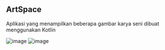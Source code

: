 ## ArtSpace

Aplikasi yang menampilkan beberapa gambar karya seni dibuat menggunakan Kotlin 

![image](https://github.com/rebarxd/ArtSpace/assets/142716718/c1a27382-0741-4e3e-a76c-1b1ade79e744)
![image](https://github.com/rebarxd/ArtSpace/assets/142716718/bd28a38c-3822-4184-ba7e-9ed31766f965)
